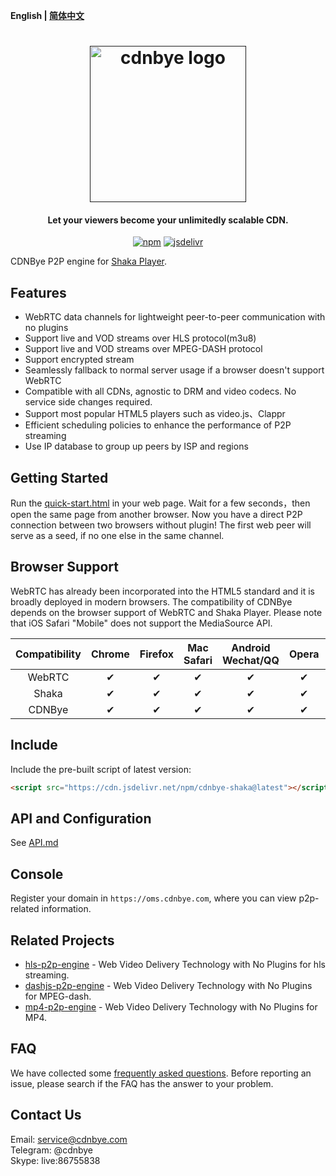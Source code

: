 **English | [简体中文](Readme_zh.md)**

<h1 align="center"><a href="" target="_blank" rel="noopener noreferrer"><img width="250" src="https://www.swarmcloud.net/img/logo.png" alt="cdnbye logo"></a></h1>
<h4 align="center">Let your viewers become your unlimitedly scalable CDN.</h4>
<p align="center">
  <a href="https://www.npmjs.com/package/cdnbye-shaka"><img src="https://img.shields.io/npm/v/cdnbye-shaka.svg?style=flat" alt="npm"></a>
  <a href="https://www.jsdelivr.com/package/npm/cdnbye-shaka"><img src="https://data.jsdelivr.com/v1/package/npm/cdnbye-shaka/badge" alt="jsdelivr"></a>
</p>

CDNBye P2P engine for [Shaka Player](https://github.com/google/shaka-player).

## Features
- WebRTC data channels for lightweight peer-to-peer communication with no plugins
- Support live and VOD streams over HLS protocol(m3u8)
- Support live and VOD streams over MPEG-DASH protocol
- Support encrypted stream
- Seamlessly fallback to normal server usage if a browser doesn't support WebRTC
- Compatible with all CDNs, agnostic to DRM and video codecs. No service side changes required.
- Support most popular HTML5 players such as video.js、Clappr
- Efficient scheduling policies to enhance the performance of P2P streaming
- Use IP database to group up peers by ISP and regions

## Getting Started
Run the [quick-start.html](demo/quick-start.html) in your web page. Wait for a few seconds，then open the same page from another browser. Now you have a direct P2P connection between two browsers without plugin!
The first web peer will serve as a seed, if no one else in the same channel.

## Browser Support
WebRTC has already been incorporated into the HTML5 standard and it is broadly deployed in modern browsers. The compatibility of CDNBye depends on the browser support of WebRTC and Shaka Player. Please note that iOS Safari "Mobile" does not support the MediaSource API.

 Compatibility|Chrome | Firefox | Mac Safari| Android Wechat/QQ | Opera | Edge | IE | iOS Safari |
:-: | :-: | :-: | :-: | :-: | :-: | :-:| :-:| :-:
WebRTC | ✔ | ✔ | ✔ | ✔ | ✔ | ✔ | ❌ | ✔ |
Shaka | ✔ | ✔ | ✔ | ✔ | ✔ | ✔ | ✔ | ❌ |
CDNBye | ✔ | ✔ | ✔ | ✔ | ✔ | ✔ | ❌ | ❌ |

## Include
Include the pre-built script of latest version:
```html
<script src="https://cdn.jsdelivr.net/npm/cdnbye-shaka@latest"></script>
```

## API and Configuration
See [API.md](https://docs.swarmcloud.net/shaka/API)

## Console
Register your domain in `https://oms.cdnbye.com`, where you can view p2p-related information.

## Related Projects
- [hls-p2p-engine](https://github.com/swarm-cloud/hls-p2p-engine) - Web Video Delivery Technology with No Plugins for hls streaming.
- [dashjs-p2p-engine](https://github.com/cdnbye/dashjs-p2p-engine) - Web Video Delivery Technology with No Plugins for MPEG-dash.
- [mp4-p2p-engine](https://github.com/cdnbye/mp4-p2p-engine) - Web Video Delivery Technology with No Plugins for MP4.

## FAQ
We have collected some [frequently asked questions](https://docs.swarmcloud.net/faq). Before reporting an issue, please search if the FAQ has the answer to your problem.

## Contact Us
Email: service@cdnbye.com
<br>
Telegram: @cdnbye
<br>
Skype: live:86755838



